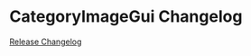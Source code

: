 # CategoryImageGui Changelog

[Release Changelog](https://github.com/spryker/category-image-gui/releases)
